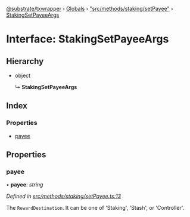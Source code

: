 [@substrate/txwrapper](../README.md) › [Globals](../globals.md) › ["src/methods/staking/setPayee"](../modules/_src_methods_staking_setpayee_.md) › [StakingSetPayeeArgs](_src_methods_staking_setpayee_.stakingsetpayeeargs.md)

# Interface: StakingSetPayeeArgs

## Hierarchy

* object

  ↳ **StakingSetPayeeArgs**

## Index

### Properties

* [payee](_src_methods_staking_setpayee_.stakingsetpayeeargs.md#payee)

## Properties

###  payee

• **payee**: *string*

*Defined in [src/methods/staking/setPayee.ts:13](https://github.com/paritytech/txwrapper/blob/2e195b6/src/methods/staking/setPayee.ts#L13)*

The `RewardDestination`. It can be one of 'Staking', 'Stash', or 'Controller'.
